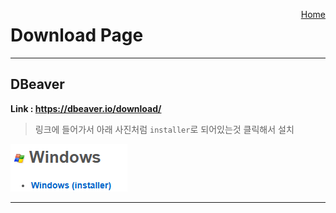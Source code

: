 <a href="../ReadMe.md" style="float:right;">Home</a>

# Download Page

---

## DBeaver
**Link : https://dbeaver.io/download/**  
>링크에 들어가서 아래 사진처럼 `installer`로 되어있는것 클릭해서 설치

![alt text](/images/dbeaver.png)  

---